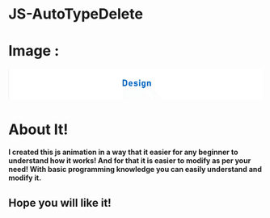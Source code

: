 # JS-AutoTypeDelete

# Image :
![autoTypeDelete](./static/images/JS-AutoTypeDelete.gif)

# About It!
**I created this js animation in a way that it easier for any beginner to understand how it works! And for that it is easier to modify as per your need! With basic programming knowledge you can easily understand and modify it.**

## Hope you will like it!